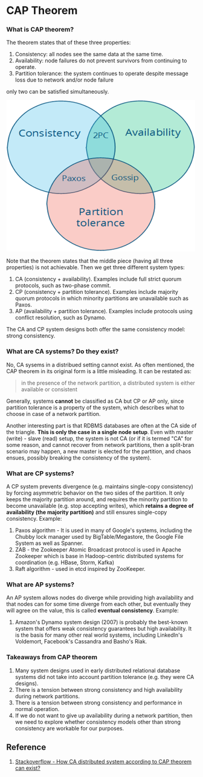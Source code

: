 # CAP Theorem
### What is CAP theorem?
The theorem states that of these three properties:
1. Consistency: all nodes see the same data at the same time.
2. Availability: node failures do not prevent survivors from continuing to operate.
3. Partition tolerance: the system continues to operate despite message loss due to network and/or node failure 

only two can be satisfied simultaneously.

<img src="https://github.com/gauxs/sysd/blob/master/media/image/CAP.png?raw=true" width="500" height="400">

Note that the theorem states that the middle piece (having all three properties) is not achievable. Then we get three different system types:
1. CA (consistency + availability). Examples include full strict quorum protocols, such as two-phase commit.
2. CP (consistency + partition tolerance). Examples include majority quorum protocols in which minority partitions are unavailable such as Paxos.
3. AP (availability + partition tolerance). Examples include protocols using conflict resolution, such as Dynamo.

The CA and CP system designs both offer the same consistency model: strong consistency. 

### What are CA systems? Do they exist?
No, CA sysems in a distribued setting cannot exist. As often mentioned, the CAP theorem in its original form is a little misleading. It can be restated as:
> in the presence of the network partition, a distributed system is either available or consistent

Generally, systems **cannot** be classified as CA but CP or AP only, since partition tolerance is a property of the system, which describes what to choose in case of a network partition. 

Another interesting part is that RDBMS databases are often at the CA side of the triangle. **This is only the case in a single node setup**. Even with master (write) - slave (read) setup, the system is not CA (or if it is termed "CA" for some reason, and cannot recover from network partitions, then a split-bran scenario may happen, a new master is elected for the partition, and chaos ensues, possibly breaking the consistency of the system).

### What are CP systems?
A CP system prevents divergence (e.g. maintains single-copy consistency) by forcing asymmetric behavior on the two sides of the partition. It only keeps the majority partition around, and requires the minority partition to become unavailable (e.g. stop accepting writes), which **retains a degree of availability (the majority partition)** and still ensures single-copy consistency. Example:
1. Paxos algorithm - It is used in many of Google's systems, including the Chubby lock manager used by BigTable/Megastore, the Google File System as well as Spanner.
2. ZAB - the Zookeeper Atomic Broadcast protocol is used in Apache Zookeeper which is base in Hadoop-centric distributed systems for coordination (e.g. HBase, Storm, Kafka)
3. Raft algorithm - used in etcd inspired by ZooKeeper.

### What are AP systems?
An AP system allows nodes do diverge while providing high availability and that nodes can for some time diverge from each other, but eventually they will agree on the value, this is called **eventual consistency**. Example: 
1. Amazon's Dynamo system design (2007) is probably the best-known system that offers weak consistency guarantees but high availability. It is the basis for many other real world systems, including LinkedIn's Voldemort, Facebook's Cassandra and Basho's Riak.

### Takeaways from CAP theorem
1. Many system designs used in early distributed relational database systems did not take into account partition tolerance (e.g. they were CA designs).
2. There is a tension between strong consistency and high availability during network partitions.
3. There is a tension between strong consistency and performance in normal operation.
4. If we do not want to give up availability during a network partition, then we need to explore whether consistency models other than strong consistency are workable for our purposes.

## Reference
1. [Stackoverflow - How CA distributed system according to CAP theorem can exist?](https://stackoverflow.com/questions/47539213/how-ca-distributed-system-according-to-cap-theorem-can-exist)
